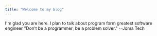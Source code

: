 ```yaml
---
title: "Welcome to my blog"
---
```

I'm glad you are here. I plan to talk about program form greatest software engineer
"Don't be a programmer; be a problem solver." --Joma Tech

